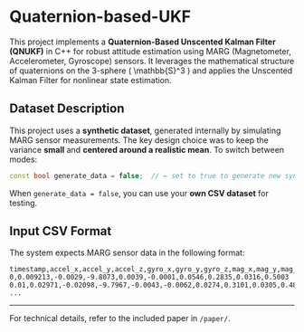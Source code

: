 # Quaternion-based-UKF

This project implements a **Quaternion-Based Unscented Kalman Filter (QNUKF)** in C++ for robust attitude estimation using MARG (Magnetometer, Accelerometer, Gyroscope) sensors. It leverages the mathematical structure of quaternions on the 3-sphere \( \mathbb{S}^3 \) and applies the Unscented Kalman Filter for nonlinear state estimation.



## Dataset Description

This project uses a **synthetic dataset**, generated internally by simulating MARG sensor measurements. The key design choice was to keep the variance **small** and **centered around a realistic mean**.
To switch between modes:

```cpp
const bool generate_data = false;  // ← set to true to generate new synthetic data
```

When `generate_data = false`, you can use your **own CSV dataset** for testing.



## Input CSV Format

The system expects MARG sensor data in the following format:

```csv
timestamp,accel_x,accel_y,accel_z,gyro_x,gyro_y,gyro_z,mag_x,mag_y,mag_z
0,0.009213,-0.0029,-9.8073,0.0039,-0.0001,0.0546,0.2835,0.0316,0.5003
0.01,0.02971,-0.02098,-9.7967,-0.0043,-0.0062,0.0274,0.3101,0.0305,0.4811
...
```

---

For technical details, refer to the included paper in `/paper/`.
